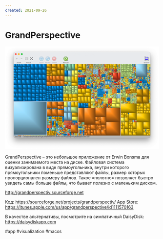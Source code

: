 ```yaml
---
created: 2021-09-26
---
```


# GrandPerspective

![GrandPerspective promo](grand-perspective.png "GrandPerspective promo")

GrandPerspective – это небольшое приложение от Erwin Bonsma для оценки занимаемого места на диске. Файловая система визуализирована в виде прямоугольника, внутри которого прямоугольники поменьше представляют файлы, размер которых пропорционален размеру файлов. Такое «полотно» позволяет быстро увидеть самы больше файлы, что бывает полезно с маленьким диском.

http://grandperspectiv.sourceforge.net

Код: https://sourceforge.net/projects/grandperspectiv/
App Store: https://itunes.apple.com/us/app/grandperspective/id1111570163

В качестве альтернативы, посмотрите на симпатичный DaisyDisk: https://daisydiskapp.com

#app #visualization #macos
